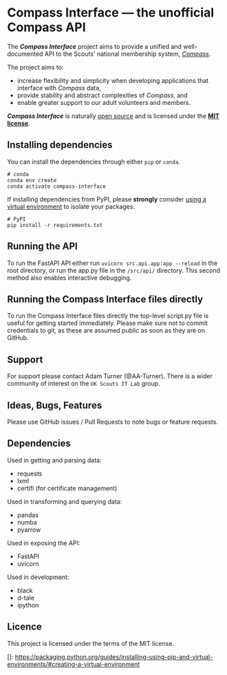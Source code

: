 # Compass Interface — the unofficial Compass API
The ***Compass Interface*** project aims to provide a unified and well-documented API to 
the Scouts' national membership system, *[Compass](https://compass.scouts.org.uk)*. 

The project aims to: 
 - increase flexibility and simplicity when developing applications that interface with *Compass* data, 
 - provide  stability and abstract complexities of *Compass*, and 
 - enable greater support to our adult  volunteers and 
members. 

***Compass Interface*** is naturally [open source](https://github.com/the-scouts/compass-interface) 
and is licensed under the **[MIT license](https://choosealicense.com/licenses/mit/)**.

## Installing dependencies

You can install the dependencies through either `pip` or `conda`.

```
# conda
conda env create
conda activate compass-interface
```

If installing dependencies from  PyPI, please **strongly** consider
[using a virtual environment](https://packaging.python.org/guides/installing-using-pip-and-virtual-environments/#creating-a-virtual-environment)
to isolate your packages. 

```
# PyPI
pip install -r requirements.txt 
```



## Running the API

To run the FastAPI API either run `uvicorn src.api.app:app --reload` in the
root directory, or run the app.py file in the `/src/api/` directory. This
second method also enables interactive debugging.

## Running the Compass Interface files directly

To run the Compass Interface files directly the top-level script.py file
is useful for getting started immediately. Please make sure not to commit
credentials to git, as these are assumed public as soon as they are on 
GitHub.

## Support

For support please contact Adam Turner (@AA-Turner). There is a wider
community of interest on the `UK Scouts IT Lab` group.

## Ideas, Bugs, Features

Please use GitHub issues / Pull Requests to note bugs or feature requests.

## Dependencies

Used in getting and parsing data:
- requests
- lxml
- certifi (for certificate management)

Used in transforming and querying data:
- pandas
- numba
- pyarrow

Used in exposing the API:
- FastAPI
- uvicorn

Used in development:
- black
- d-tale
- ipython

## Licence

This project is licensed under the terms of the MIT license.

[tt]: https://packaging.python.org/guides/installing-using-pip-and-virtual-environments/#creating-a-virtual-environment

[]: https://packaging.python.org/guides/installing-using-pip-and-virtual-environments/#creating-a-virtual-environment